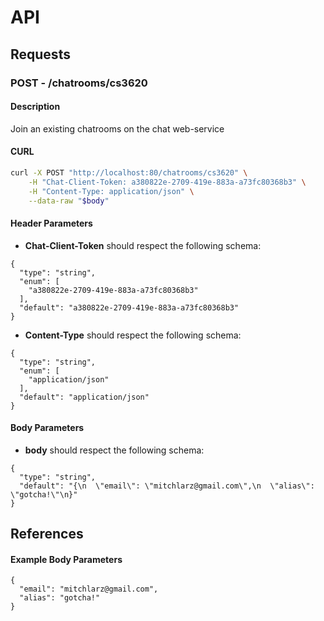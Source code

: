 # API

## Requests

### **POST** - /chatrooms/cs3620

#### Description
Join an existing chatrooms on the chat web-service

#### CURL

```sh
curl -X POST "http://localhost:80/chatrooms/cs3620" \
    -H "Chat-Client-Token: a380822e-2709-419e-883a-a73fc80368b3" \
    -H "Content-Type: application/json" \
    --data-raw "$body"
```

#### Header Parameters

- **Chat-Client-Token** should respect the following schema:

```
{
  "type": "string",
  "enum": [
    "a380822e-2709-419e-883a-a73fc80368b3"
  ],
  "default": "a380822e-2709-419e-883a-a73fc80368b3"
}
```
- **Content-Type** should respect the following schema:

```
{
  "type": "string",
  "enum": [
    "application/json"
  ],
  "default": "application/json"
}
```

#### Body Parameters

- **body** should respect the following schema:

```
{
  "type": "string",
  "default": "{\n  \"email\": \"mitchlarz@gmail.com\",\n  \"alias\": \"gotcha!\"\n}"
}
```

## References

#### Example Body Parameters

```
{
  "email": "mitchlarz@gmail.com",
  "alias": "gotcha!"
}
```
